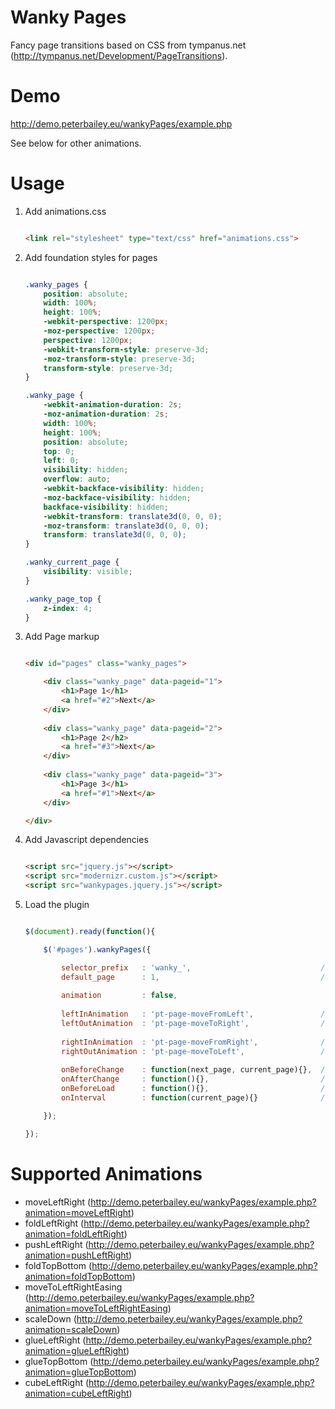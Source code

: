 Wanky Pages
===========

Fancy page transitions based on CSS from tympanus.net (http://tympanus.net/Development/PageTransitions).

Demo
====

http://demo.peterbailey.eu/wankyPages/example.php

See below for other animations.

Usage
=====

1. Add animations.css

    ```html

    <link rel="stylesheet" type="text/css" href="animations.css">

    ```

2. Add foundation styles for pages

    ```css

    .wanky_pages {
        position: absolute;
        width: 100%;
        height: 100%;
        -webkit-perspective: 1200px;
        -moz-perspective: 1200px;
        perspective: 1200px;
        -webkit-transform-style: preserve-3d;
        -moz-transform-style: preserve-3d;
        transform-style: preserve-3d;
    }

    .wanky_page {
        -webkit-animation-duration: 2s;
        -moz-animation-duration: 2s;
        width: 100%;
        height: 100%;
        position: absolute;
        top: 0;
        left: 0;
        visibility: hidden;
        overflow: auto;
        -webkit-backface-visibility: hidden;
        -moz-backface-visibility: hidden;
        backface-visibility: hidden;
        -webkit-transform: translate3d(0, 0, 0);
        -moz-transform: translate3d(0, 0, 0);
        transform: translate3d(0, 0, 0);
    }

    .wanky_current_page {
        visibility: visible;
    }

    .wanky_page_top {
        z-index: 4;
    }

    ```

3. Add Page markup

    ```html

    <div id="pages" class="wanky_pages">

        <div class="wanky_page" data-pageid="1">
            <h1>Page 1</h1>
            <a href="#2">Next</a>
        </div>
        
        <div class="wanky_page" data-pageid="2">
            <h1>Page 2</h2>
            <a href="#3">Next</a>
        </div>
        
        <div class="wanky_page" data-pageid="3">
            <h1>Page 3</h1>
            <a href="#1">Next</a>
        </div>

    </div>

    ```

4. Add Javascript dependencies

    ```html

    <script src="jquery.js"></script>
    <script src="modernizr.custom.js"></script>
    <script src="wankypages.jquery.js"></script>

    ```

5. Load the plugin

    ```javascript

    $(document).ready(function(){

        $('#pages').wankyPages({

            selector_prefix   : 'wanky_',                             // Prefix to give all classes and ID's
            default_page      : 1,                                    // Default/ first page to load
            
            animation         : false,
            
            leftInAnimation   : 'pt-page-moveFromLeft',               // Class to apply to pages switching to moving left
            leftOutAnimation  : 'pt-page-moveToRight',                // Class to apply to pages switching from moving left
            
            rightInAnimation  : 'pt-page-moveFromRight',              // Class to apply to pages switching to moving right
            rightOutAnimation : 'pt-page-moveToLeft',                 // Class to apply to pages switching from moving right
            
            onBeforeChange    : function(next_page, current_page){},  // Function to call before page changes
            onAfterChange     : function(){},                         // Function to call after page changes
            onBeforeLoad      : function(){},                         // Function to call before plugin loads
            onInterval        : function(current_page){}              // Function to call on page checking interval

        });

    });

    ```
    
Supported Animations
====================

- moveLeftRight (http://demo.peterbailey.eu/wankyPages/example.php?animation=moveLeftRight)
- foldLeftRight (http://demo.peterbailey.eu/wankyPages/example.php?animation=foldLeftRight)
- pushLeftRight (http://demo.peterbailey.eu/wankyPages/example.php?animation=pushLeftRight)
- foldTopBottom (http://demo.peterbailey.eu/wankyPages/example.php?animation=foldTopBottom)
- moveToLeftRightEasing (http://demo.peterbailey.eu/wankyPages/example.php?animation=moveToLeftRightEasing)
- scaleDown (http://demo.peterbailey.eu/wankyPages/example.php?animation=scaleDown)
- glueLeftRight (http://demo.peterbailey.eu/wankyPages/example.php?animation=glueLeftRight)
- glueTopBottom (http://demo.peterbailey.eu/wankyPages/example.php?animation=glueTopBottom)
- cubeLeftRight (http://demo.peterbailey.eu/wankyPages/example.php?animation=cubeLeftRight)
